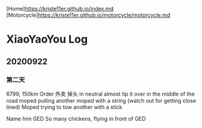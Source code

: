 [Home]https://kriste11er.github.io/index.md
[Motorcycle]https://kriste11er.github.io/motorcycle/motorcycle.md

# XiaoYaoYou Log
## 20200922
### 第二天
6799, 150km
Order 外卖
掉头 in neutral almost tip it over in the middle of the road
moped pulling another moped with a string (watch out for getting close lined) 
Moped trying to tow another with a stick

Name him GED
So many chickens, flying in front of GED